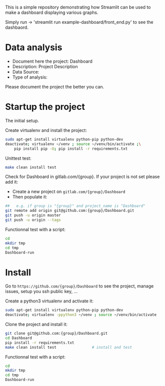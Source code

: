 This is a simple repository demonstrating how Streamlit can be used to make a dashboard displaying various graphs.

Simply run -> 'streamlit run example-dashboard/front_end.py' to see the dashbaord.


# Data analysis
- Document here the project: Dashboard
- Description: Project Description
- Data Source:
- Type of analysis:

Please document the project the better you can.

# Startup the project

The initial setup.

Create virtualenv and install the project:
```bash
sudo apt-get install virtualenv python-pip python-dev
deactivate; virtualenv ~/venv ; source ~/venv/bin/activate ;\
    pip install pip -U; pip install -r requirements.txt
```

Unittest test:
```bash
make clean install test
```

Check for Dashboard in gitlab.com/{group}.
If your project is not set please add it:

- Create a new project on `gitlab.com/{group}/Dashboard`
- Then populate it:

```bash
##   e.g. if group is "{group}" and project_name is "Dashboard"
git remote add origin git@github.com:{group}/Dashboard.git
git push -u origin master
git push -u origin --tags
```

Functionnal test with a script:

```bash
cd
mkdir tmp
cd tmp
Dashboard-run
```

# Install

Go to `https://github.com/{group}/Dashboard` to see the project, manage issues,
setup you ssh public key, ...

Create a python3 virtualenv and activate it:

```bash
sudo apt-get install virtualenv python-pip python-dev
deactivate; virtualenv -ppython3 ~/venv ; source ~/venv/bin/activate
```

Clone the project and install it:

```bash
git clone git@github.com:{group}/Dashboard.git
cd Dashboard
pip install -r requirements.txt
make clean install test                # install and test
```
Functionnal test with a script:

```bash
cd
mkdir tmp
cd tmp
Dashboard-run
```
